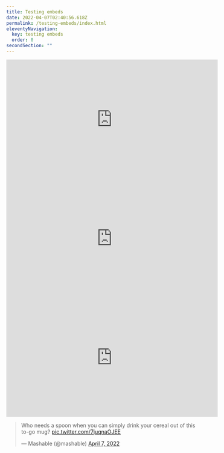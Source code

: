 ```yaml
---
title: Testing embeds
date: 2022-04-07T02:40:56.618Z
permalink: /testing-embeds/index.html
eleventyNavigation:
  key: testing embeds
  order: 0
secondSection: ""
---
```

<iframe width="560" height="315" src="https://www.youtube.com/embed/dQw4w9WgXcQ" title="YouTube video player" frameborder="0" allow="accelerometer; autoplay; clipboard-write; encrypted-media; gyroscope; picture-in-picture" allowfullscreen></iframe>



<iframe width="560" height="315" src="https://www.youtube.com/embed/HIcSWuKMwOw" title="YouTube video player" frameborder="0" allow="accelerometer; autoplay; clipboard-write; encrypted-media; gyroscope; picture-in-picture" allowfullscreen></iframe>



<iframe width="560" height="315" src="https://www.youtube.com/embed/iik25wqIuFo" title="YouTube video player" frameborder="0" allow="accelerometer; autoplay; clipboard-write; encrypted-media; gyroscope; picture-in-picture" allowfullscreen></iframe>

<blockquote class="twitter-tweet"><p lang="en" dir="ltr">Who needs a spoon when you can simply drink your cereal out of this to-go mug? <a href="https://t.co/7juqnaOJEE">pic.twitter.com/7juqnaOJEE</a></p>&mdash; Mashable (@mashable) <a href="https://twitter.com/mashable/status/1511896543166550017?ref_src=twsrc%5Etfw">April 7, 2022</a></blockquote> <script async src="https://platform.twitter.com/widgets.js" charset="utf-8"></script> 